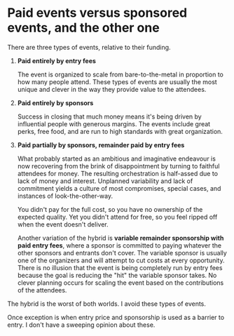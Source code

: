 # Paid events versus sponsored events, and the other one

There are three types of events, relative to their funding.

1.  **Paid entirely by entry fees**

    The event is organized to scale from bare-to-the-metal in proportion to how many people attend. These types of events are usually the most unique and clever in the way they provide value to the attendees.

2.  **Paid entirely by sponsors**

    Success in closing that much money means it's being driven by influential people with generous margins. The events include great perks, free food, and are run to high standards with great organization.

3. **Paid partially by sponsors, remainder paid by entry fees**

   What probably started as an ambitious and imaginative endeavour is now recovering from the brink of disappointment by turning to faithful attendees for money. The resulting orchestration is half-assed due to lack of money and interest. Unplanned variability and lack of commitment yields a culture of most compromises, special cases, and instances of look-the-other-way.

   You didn't pay for the full cost, so you have no ownership of the expected quality. Yet you didn't attend for free, so you feel ripped off when the event doesn't deliver.

   Another variation of the hybrid is **variable remainder sponsorship with paid entry fees**, where a sponsor is committed to paying whatever the other sponsors and entrants don't cover. The variable sponsor is usually one of the organizers and will attempt to cut costs at every opportunity. There is no illusion that the event is being completely run by entry fees because the goal is reducing the "hit" the variable sponsor takes. No clever planning occurs for scaling the event based on the contributions of the attendees.

The hybrid is the worst of both worlds. I avoid these types of events.

Once exception is when entry price and sponsorship is used as a barrier to entry. I don't have a sweeping opinion about these.

